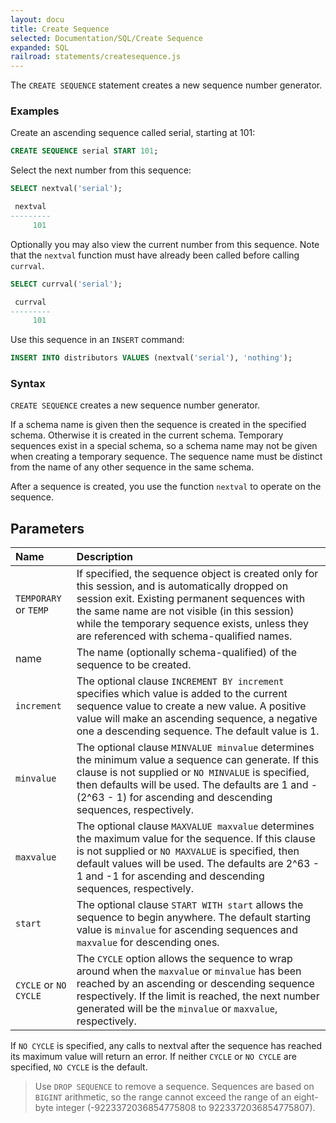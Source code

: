 ```yaml
---
layout: docu
title: Create Sequence
selected: Documentation/SQL/Create Sequence
expanded: SQL
railroad: statements/createsequence.js
---
```

The `CREATE SEQUENCE` statement creates a new sequence number generator.

### Examples
Create an ascending sequence called serial, starting at 101:

```sql
CREATE SEQUENCE serial START 101;
```

Select the next number from this sequence:
```sql
SELECT nextval('serial');

 nextval
---------
     101
```

Optionally you may also view the current number from this sequence. 
Note that the `nextval` function must have already been called before calling `currval`.
```sql
SELECT currval('serial');

 currval
---------
     101
```

Use this sequence in an `INSERT` command:

```sql
INSERT INTO distributors VALUES (nextval('serial'), 'nothing');
```

### Syntax
<div id="rrdiagram"></div>

`CREATE SEQUENCE` creates a new sequence number generator.

If a schema name is given then the sequence is created in the specified schema. Otherwise it is created in the current schema. Temporary sequences exist in a special schema, so a schema name may not be given when creating a temporary sequence. The sequence name must be distinct from the name of any other sequence in the same schema.

After a sequence is created, you use the function `nextval` to operate on the sequence.

## Parameters

| Name | Description |
|:---|:---|
| `TEMPORARY` or `TEMP` | If specified, the sequence object is created only for this session, and is automatically dropped on session exit. Existing permanent sequences with the same name are not visible (in this session) while the temporary sequence exists, unless they are referenced with schema-qualified names. |
| name | The name (optionally schema-qualified) of the sequence to be created. |
| `increment` | The optional clause `INCREMENT BY increment` specifies which value is added to the current sequence value to create a new value. A positive value will make an ascending sequence, a negative one a descending sequence. The default value is 1. |
| `minvalue` | The optional clause `MINVALUE minvalue` determines the minimum value a sequence can generate. If this clause is not supplied or `NO MINVALUE` is specified, then defaults will be used. The defaults are 1 and -(2^63 - 1) for ascending and descending sequences, respectively. |
| `maxvalue` | The optional clause `MAXVALUE maxvalue` determines the maximum value for the sequence. If this clause is not supplied or `NO MAXVALUE` is specified, then default values will be used. The defaults are 2^63 - 1 and -1 for ascending and descending sequences, respectively. |
| `start` | The optional clause `START WITH start` allows the sequence to begin anywhere. The default starting value is `minvalue` for ascending sequences and `maxvalue` for descending ones. |
| `CYCLE` or `NO CYCLE` | The `CYCLE` option allows the sequence to wrap around when the `maxvalue` or `minvalue` has been reached by an ascending or descending sequence respectively. If the limit is reached, the next number generated will be the `minvalue` or `maxvalue`, respectively. |

If `NO CYCLE` is specified, any calls to nextval after the sequence has reached its maximum value will return an error. If neither `CYCLE` or `NO CYCLE` are specified, `NO CYCLE` is the default.

> Use `DROP SEQUENCE` to remove a sequence. 
> Sequences are based on `BIGINT` arithmetic, so the range cannot exceed the range of an eight-byte integer (-9223372036854775808 to 9223372036854775807).

<!-- Update the sequence value after a `COPY FROM`:

```sql
BEGIN;
COPY distributors FROM 'input_file';
SELECT setval('serial', max(id)) FROM distributors;
END;
``` -->
